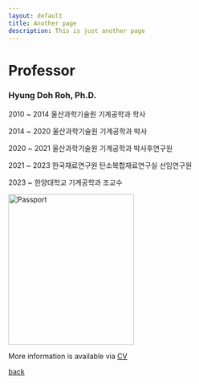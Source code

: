 ```yaml
---
layout: default
title: Another page
description: This is just another page
---
```


# Professor

### **Hyung Doh Roh, Ph.D.**

2010 ~ 2014 울산과학기술원 기계공학과 학사 <br>

  2014 ~ 2020 울산과학기술원 기계공학과 박사 <br>

  2020 ~ 2021 울산과학기술원 기계공학과 박사후연구원 <br>

  2021 ~ 2023 한국재료연구원 탄소복합재료연구실 선임연구원 <br>

  2023 ~ 한양대학교 기계공학과 조교수 <br>


<img src="assets/Passportphoto_RHD_Full.jpg" alt="Passport" width="250" height="300" > 


More information is available via
<a href="https://www.dropbox.com/scl/fi/g7cnw0tdcsmvsd6aj3ou7/CV_Hyung-Doh-Roh_23-Spring-5.docx?rlkey=myvxdubsmae1awis39jv8ic7x&dl=0">CV</a>


[back](./)
